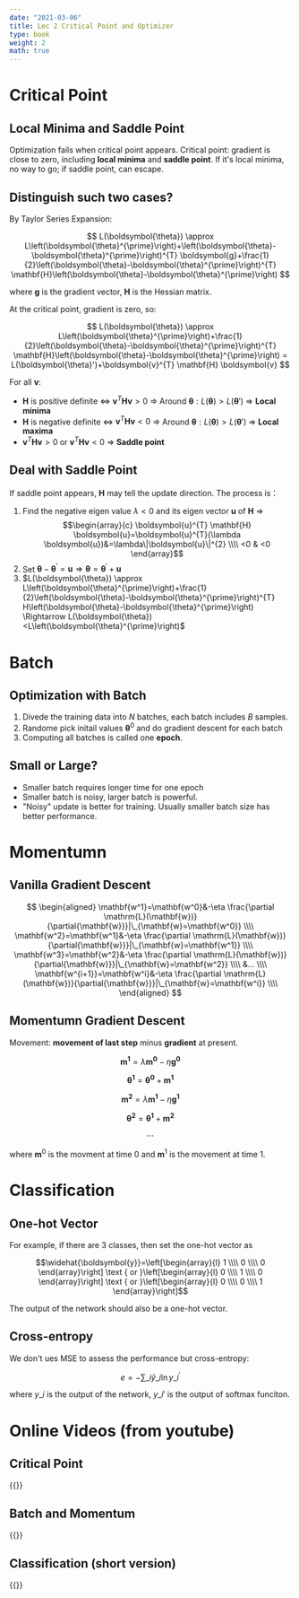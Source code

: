 ```yaml
---
date: "2021-03-06"
title: Lec 2 Critical Point and Optimizer
type: book
weight: 2
math: true
---
```



# Critical Point

## Local Minima and Saddle Point

Optimization fails when critical point appears.
Critical point: gradient is close to zero, including **local minima** and **saddle point**. If it's local minima, no way to go; if saddle point, can escape.

## Distinguish such two cases?

By Taylor Series Expansion: 

$$
L(\boldsymbol{\theta}) \approx L\left(\boldsymbol{\theta}^{\prime}\right)+\left(\boldsymbol{\theta}-\boldsymbol{\theta}^{\prime}\right)^{T} \boldsymbol{g}+\frac{1}{2}\left(\boldsymbol{\theta}-\boldsymbol{\theta}^{\prime}\right)^{T} \mathbf{H}\left(\boldsymbol{\theta}-\boldsymbol{\theta}^{\prime}\right)
$$

where $\boldsymbol{g}$ is the gradient vector, $\mathbf{H}$ is the Hessian matrix.

At the critical point, gradient is zero, so:

$$
L(\boldsymbol{\theta}) \approx L\left(\boldsymbol{\theta}^{\prime}\right)+\frac{1}{2}\left(\boldsymbol{\theta}-\boldsymbol{\theta}^{\prime}\right)^{T} \mathbf{H}\left(\boldsymbol{\theta}-\boldsymbol{\theta}^{\prime}\right) = L(\boldsymbol{\theta}')+\boldsymbol{v}^{T} \mathbf{H} \boldsymbol{v}
$$

For all $\boldsymbol{v}$:

- $\mathbf{H}$ is positive definite $\Leftrightarrow$ $\boldsymbol{v}^{T} \mathbf{H} \boldsymbol{v}>0$ $\Rightarrow$  Around $\boldsymbol{\theta}: L(\boldsymbol{\theta})>L(\boldsymbol{\theta}')$  $\Rightarrow$  **Local minima**
- $\mathbf{H}$ is negative definite $\Leftrightarrow$ $\boldsymbol{v}^{T} \mathbf{H} \boldsymbol{v}<0$ $\Rightarrow$  Around $\boldsymbol{\theta}: L(\boldsymbol{\theta})>L(\boldsymbol{\theta}')$  $\Rightarrow$  **Local maxima**
- $\boldsymbol{v}^{T} \mathbf{H} \boldsymbol{v}>0$ or $\boldsymbol{v}^{T} \mathbf{H} \boldsymbol{v}<0$ $\Rightarrow$ **Saddle point**

## Deal with Saddle Point

If saddle point appears, $\mathbf{H}$ may tell the update direction. The process is：

1. Find the negative eigen value $\lambda < 0$ and its eigen vector $\boldsymbol{u}$ of $\mathbf{H}$ $\Rightarrow$
   $$\begin{array}{c}
    \boldsymbol{u}^{T} \mathbf{H} \boldsymbol{u}=\boldsymbol{u}^{T}(\lambda \boldsymbol{u})&=\lambda\|\boldsymbol{u}\|^{2} \\\\
    <0 & <0 \end{array}$$
2. Set $\boldsymbol{\theta}-\boldsymbol{\theta}^{\prime}=\boldsymbol{u} \Rightarrow \boldsymbol{\theta}=\boldsymbol{\theta}^{\prime}+\boldsymbol{u}$ 
3. $L(\boldsymbol{\theta}) \approx L\left(\boldsymbol{\theta}^{\prime}\right)+\frac{1}{2}\left(\boldsymbol{\theta}-\boldsymbol{\theta}^{\prime}\right)^{T} H\left(\boldsymbol{\theta}-\boldsymbol{\theta}^{\prime}\right) \Rightarrow L(\boldsymbol{\theta})<L\left(\boldsymbol{\theta}^{\prime}\right)$

# Batch

## Optimization with Batch

1. Divede the training data into $N$ batches, each batch includes $B$ samples.
2. Randome pick initail values $\boldsymbol{\theta}^{0}$ and do gradient descent for each batch
3. Computing all batches is called one **epoch**. 

## Small or Large?

- Smaller batch requires longer time for one epoch
- Smaller batch is noisy, larger batch is powerful. 
- "Noisy" update is better for training. 
  Usually smaller batch size has better performance.

# Momentumn

## Vanilla Gradient Descent

$$
\begin{aligned}
\mathbf{w^1}=\mathbf{w^0}&-\eta \frac{\partial \mathrm{L}(\mathbf{w})}{\partial{\mathbf{w}}}|\_{\mathbf{w}=\mathbf{w^0}} \\\\
\mathbf{w^2}=\mathbf{w^1}&-\eta \frac{\partial \mathrm{L}(\mathbf{w})}{\partial{\mathbf{w}}}|\_{\mathbf{w}=\mathbf{w^1}} \\\\
\mathbf{w^3}=\mathbf{w^2}&-\eta \frac{\partial \mathrm{L}(\mathbf{w})}{\partial{\mathbf{w}}}|\_{\mathbf{w}=\mathbf{w^2}} \\\\
&... \\\\
\mathbf{w^{i+1}}=\mathbf{w^i}&-\eta \frac{\partial \mathrm{L}(\mathbf{w})}{\partial{\mathbf{w}}}|\_{\mathbf{w}=\mathbf{w^i}} \\\\
\end{aligned}
$$

## Momentumn Gradient Descent

Movement: **movement of last step** minus **gradient** at present.

$$\mathbf{m^1}=\lambda \mathbf{m^0}-\eta \mathbf{g^0} $$

$$\boldsymbol{\theta^1}=\boldsymbol{\theta^0}+\mathbf{m^1}$$

$$\mathbf{m^2}=\lambda \mathbf{m^1}-\eta \mathbf{g^1}$$

$$\boldsymbol{\theta^2}=\boldsymbol{\theta^1}+\mathbf{m^2}$$

$$\dotsb$$

where $\mathbf{m}^{0}$ is the movment at time $0$ and $\mathbf{m}^{1}$ is the movement at time $1$.

# Classification

## One-hot Vector

For example, if there are 3 classes, then set the one-hot vector as

$$\widehat{\boldsymbol{y}}=\left[\begin{array}{l}
1 \\\\
0 \\\\
0
\end{array}\right] \text { or }\left[\begin{array}{l}
0 \\\\
1 \\\\
0
\end{array}\right] \text { or }\left[\begin{array}{l}
0 \\\\
0 \\\\
1
\end{array}\right]$$

The output of the network should also be a one-hot vector.

## Cross-entropy

We don't ues MSE to assess the performance but cross-entropy:

$$e=-\sum\_{i} \widehat{y}\_{i} \ln y\_{i}^{\prime}$$

where $y\_i$ is the output of the network, $y\_i'$ is the output of softmax funciton.

# Online Videos (from youtube)

## Critical Point

{{<youtube QW6uINn7uGk>}}

## Batch and Momentum

{{<youtube zzbr1h9sF54>}}

## Classification (short version)

{{<youtube O2VkP8dJ5FE>}}










